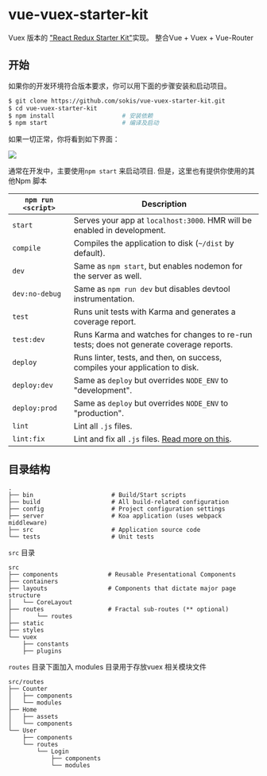 # vue-vuex-starter-kit
Vuex 版本的 ["React Redux Starter Kit"](https://github.com/davezuko/react-redux-starter-kit)实现。 
整合Vue + Vuex + Vue-Router


## 开始

如果你的开发环境符合版本要求，你可以用下面的步骤安装和启动项目。

```bash
$ git clone https://github.com/sokis/vue-vuex-starter-kit.git 
$ cd vue-vuex-starter-kit
$ npm install                   # 安装依赖
$ npm start                     # 编译及启动
```

如果一切正常，你将看到如下界面：

<img src="http://i.imgur.com/zR7VRG6.png?2" />

通常在开发中，主要使用`npm start` 来启动项目. 但是，这里也有提供你使用的其他Npm 脚本

|`npm run <script>`|Description|
|------------------|-----------|
|`start`|Serves your app at `localhost:3000`. HMR will be enabled in development.|
|`compile`|Compiles the application to disk (`~/dist` by default).|
|`dev`|Same as `npm start`, but enables nodemon for the server as well.|
|`dev:no-debug`|Same as `npm run dev` but disables devtool instrumentation.|
|`test`|Runs unit tests with Karma and generates a coverage report.|
|`test:dev`|Runs Karma and watches for changes to re-run tests; does not generate coverage reports.|
|`deploy`|Runs linter, tests, and then, on success, compiles your application to disk.|
|`deploy:dev`|Same as `deploy` but overrides `NODE_ENV` to "development".|
|`deploy:prod`|Same as `deploy` but overrides `NODE_ENV` to "production".|
|`lint`|Lint all `.js` files.|
|`lint:fix`|Lint and fix all `.js` files. [Read more on this](http://eslint.org/docs/user-guide/command-line-interface.html#fix).|



## 目录结构

```
.
├── bin                      # Build/Start scripts
├── build                    # All build-related configuration
├── config                   # Project configuration settings
├── server                   # Koa application (uses webpack middleware)
├── src                      # Application source code
└── tests                    # Unit tests
```

`src` 目录

```
src
├── components              # Reusable Presentational Components
├── containers
├── layouts                 # Components that dictate major page structure
│   └── CoreLayout
├── routes                  # Fractal sub-routes (** optional)
│       └── routes          
├── static
├── styles
└── vuex
    ├── constants
    ├── plugins
 ```

 `routes` 目录下面加入 modules 目录用于存放vuex 相关模块文件
```
src/routes
├── Counter
│   ├── components
│   └── modules
├── Home
│   ├── assets
│   └── components
└── User
    ├── components
    └── routes
        └── Login
            ├── components
            └── modules
```